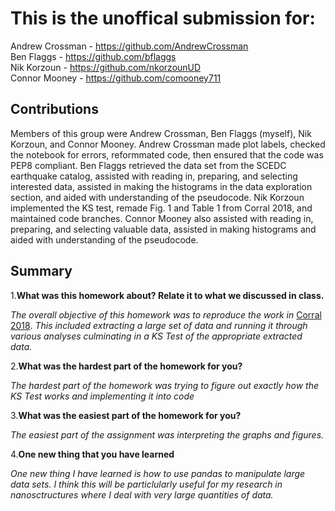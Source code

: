 # This is the unoffical submission for:
Andrew Crossman -  https://github.com/AndrewCrossman <br />
Ben Flaggs - https://github.com/bflaggs <br />
Nik Korzoun - https://github.com/nkorzounUD <br />
Connor Mooney - https://github.com/comooney711 <br />

## Contributions
Members of this group were Andrew Crossman, Ben Flaggs (myself), Nik Korzoun, and Connor Mooney. Andrew Crossman made plot labels, checked the notebook for errors, reformmated code, then ensured that the code was PEP8 compliant. Ben Flaggs retrieved the data set from the SCEDC earthquake catalog, assisted with reading in, preparing, and selecting interested data, assisted in making the histograms in the data exploration section, and aided with understanding of the pseudocode. Nik Korzoun implemented the KS test, remade Fig. 1 and Table 1 from Corral 2018, and maintained code branches. Connor Mooney also assisted with reading in, preparing, and selecting valuable data, assisted in making histograms and aided with understanding of the pseudocode.

## Summary
1.**What was this homework about? Relate it to what we discussed in class.**

*The overall objective of this homework was to reproduce the work in* [Corral 2018](https://arxiv.org/pdf/0910.0055.pdf). *This included extracting a large set of data and running it through various analyses culminating in a KS Test of the appropriate extracted data.*
  
2.**What was the hardest part of the homework for you?**

*The hardest part of the homework was trying to figure out exactly how the KS Test works and implementing it into code*
  
3.**What was the easiest part of the homework for you?**

*The easiest part of the assignment was interpreting the graphs and figures.*
  
4.**One new thing that you have learned**
  
*One new thing I have learned is how to use pandas to manipulate large data sets. I think this will be particlularly useful for my research in nanosctructures where I deal with very large quantities of data.*


